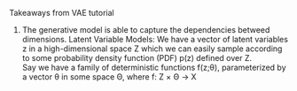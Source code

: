 Takeaways from VAE tutorial
1. The generative model is able to capture the dependencies betweed dimensions. 
Latent Variable Models: We have a vector of latent variables z in a high-dimensional space Z which we can easily sample according to some probability density function (PDF) p(z) defined over Z.  
Say we have a family of deterministic functions f(z;&theta;), parameterized by a vector &theta; in some space &Theta;, 
where f: Z &times; &Theta; &rightarrow; X


